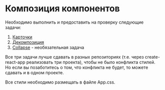 Композиция компонентов
===

Необходимо выполнить и предоставить на проверку следующие задачи:

1. [Карточки](https://github.com/netology-code/ra16-homeworks/edit/master/composition/cards)
1. [Декомпозиция](https://github.com/netology-code/ra16-homeworks/edit/master/composition/decomposition)
1. [Collapse](https://github.com/netology-code/ra16-homeworks/edit/master/composition/collapse) - необязательная задача

Все три задачи лучше сдавать в разных репозиториях (т.е. через create-react-app реализовать три проекта), чтобы не было конфликта стилей. Но если вы позаботитесь о том, что конфликта не будет, то можете сдавать и в одном проекте.

Все стили необходимо размещать в файле App.css.